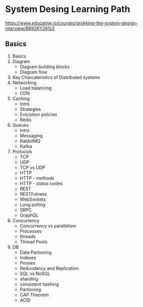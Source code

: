 # System Desing Learning Path

https://www.educative.io/courses/grokking-the-system-design-interview/B892KY261z2


## Basics
1. Basics
2. Diagram
    - Diagram building blocks
    - Diagram flow
3. Key Charcateristics of Distributed systems
4. Networking
    - Load balancing
    - CDN
5. Caching
    - Intro
    - Strategies
    - Eviciotion policies
    - Redis
6. Queues
    - Intro
    - Messaging
    - RabbitMQ
    - Kafka
5. Protocols
    - TCP
    - UDP
    - TCP vs UDP
    - HTTP
    - HTTP - methods
    - HTTP - status codes
    - REST
    - RESTFulness
    - WebSockets
    - Long polling
    - SRPC
    - GraphQL
6. Concurrency
    - Concurrency vs parallelism
    - Processes
    - threads
    - Thread Pools
7. DB
    - Data Partioning
    - Indexes
    - Proxies
    - Redundancy and Replication
    - SQL vs NoSQL
    - sharding
    - consistent hashing
    - Partioning
    - CAP Theorem
    - ACID

